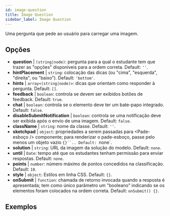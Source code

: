 ```yaml
---
id: image-question 
title: Image Question
sidebar_label: Image Question
---
```


Uma pergunta que pede ao usuário para carregar uma imagem.

## Opções

* __question__ | `(string|node)`: pergunta para a qual o estudante tem que trazer as "opções" disponíveis para a ordem correta. Default: `''`.
* __hintPlacement__ | `string`: colocação das dicas (ou "cima", "esquerda", "direita", ou "baixo"). Default: `'bottom'`.
* __hints__ | `array<(string|node)>`: dicas que orientam como responder à pergunta. Default: `[]`.
* __feedback__ | `boolean`: controla se devem ser exibidos botões de feedback. Default: `true`.
* __chat__ | `boolean`: controla se o elemento deve ter um bate-papo integrado. Default: `false`.
* __disableSubmitNotification__ | `boolean`: controla se uma notificação deve ser exibida após o envio de uma imagem. Default: `false`.
* __className__ | `string`: nome da classe. Default: `''`.
* __sketchpad__ | `object`: propriedades a serem passadas para <Pade-esboço /> componente; para renderizar o pade-esboço, passe pelo menos um objeto vazio `{}``.. Default: `none`.
* __solution__ | `string`: URL da imagem da solução do modelo. Default: `none`.
* __until__ | `Date`: tempo até que os estudantes tenham permissão para enviar respostas. Default: `none`.
* __points__ | `number`: número máximo de pontos concedidos na classificação. Default: `10`.
* __style__ | `object`: Estilos em linha CSS. Default: `{}`.
* __onSubmit__ | `function`: chamada de retorno invocada quando a resposta é apresentada; tem como único parâmetro um "booleano" indicando se os elementos foram colocados na ordem correta. Default: `onSubmit() {}`.


## Exemplos
